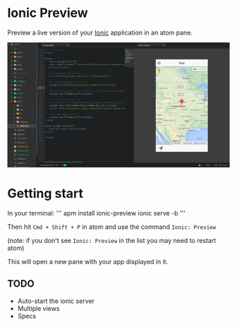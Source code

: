 # Ionic Preview

Preview a live version of your [Ionic](http://www.ionicframework.com) application
in an atom pane.

![A screenshot of your package](https://raw.githubusercontent.com/cabaag/ionic-preview/master/screenshot.png)

# Getting start

In your terminal:
'''
apm install ionic-preview
ionic serve -b
'''

Then hit `Cmd + Shift + P` in atom and use the command `Ionic: Preview`

(note: if you don't see `Ionic: Preview` in the list you may need to restart atom)

This will open a new pane with your app displayed in it.

## TODO
* Auto-start the ionic server
* Multiple views
* Specs

